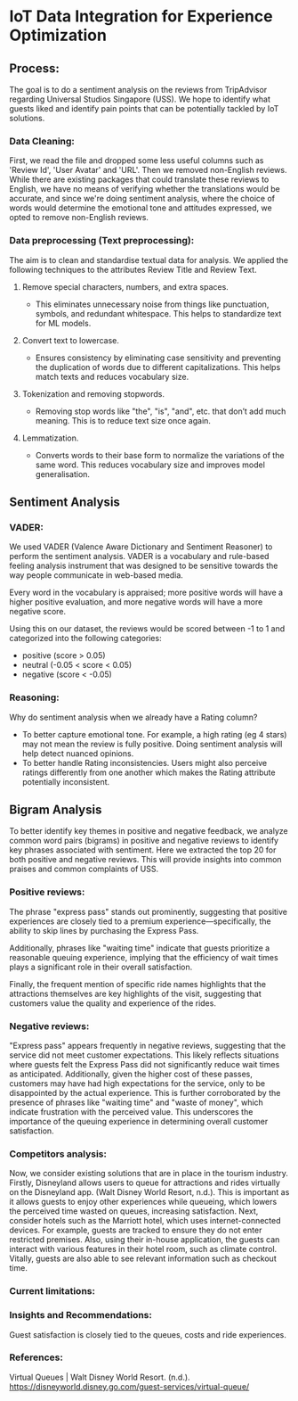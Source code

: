 # IoT Data Integration for Experience Optimization

## Process:

The goal is to do a sentiment analysis on the reviews from TripAdvisor regarding Universal Studios Singapore (USS). We hope to identify what guests liked and identify pain points that can be potentially tackled by IoT solutions.

### Data Cleaning:

First, we read the file and dropped some less useful columns such as 'Review Id', 'User Avatar' and 'URL'. Then we removed non-English reviews. While there are existing packages that could translate these reviews to English, we have no means of verifying whether the translations would be accurate, and since we're doing sentiment analysis, where the choice of words would determine the emotional tone and attitudes expressed, we opted to remove non-English reviews.

### Data preprocessing (Text preprocessing):

The aim is to clean and standardise textual data for analysis. We applied the following techniques to the attributes Review Title and Review Text.

1. Remove special characters, numbers, and extra spaces.
    - This eliminates unnecessary noise from things like punctuation, symbols, and redundant whitespace. This helps to standardize text for ML models.

2. Convert text to lowercase.
    - Ensures consistency by eliminating case sensitivity and preventing the duplication of words due to different capitalizations. This helps match texts and reduces vocabulary size.


3. Tokenization and removing stopwords.
    - Removing stop words like "the", "is", "and", etc. that don’t add much meaning. This is to reduce text size once again.

4. Lemmatization.
    - Converts words to their base form to normalize the variations of the same word. This reduces vocabulary size and improves model generalisation.
  

## Sentiment Analysis

### VADER: 
We used VADER (Valence Aware Dictionary and Sentiment Reasoner) to perform the sentiment analysis. VADER is a vocabulary and rule-based feeling analysis instrument that was designed to be sensitive towards the way people communicate in web-based media. 

Every word in the vocabulary is appraised; more positive words will have a higher positive evaluation, and more negative words will have a more negative score.

Using this on our dataset, the reviews would be scored between -1 to 1 and categorized into the following categories:
- positive (score > 0.05) 
- neutral (-0.05 < score < 0.05)
- negative (score < -0.05)

### Reasoning:
Why do sentiment analysis when we already have a Rating column?
- To better capture emotional tone. For example, a high rating (eg 4 stars) may not mean the review is fully positive. Doing sentiment analysis will help detect nuanced opinions.
- To better handle Rating inconsistencies. Users might also perceive ratings differently from one another which makes the Rating attribute potentially inconsistent.

## Bigram Analysis

To better identify key themes in positive and negative feedback, we analyze common word pairs (bigrams) in positive and negative reviews to identify key phrases associated with sentiment. Here we extracted the top 20 for both positive and negative reviews. This will provide insights into common praises and common complaints of USS.

### Positive reviews:

The phrase "express pass" stands out prominently, suggesting that positive experiences are closely tied to a premium experience—specifically, the ability to skip lines by purchasing the Express Pass.

Additionally, phrases like "waiting time" indicate that guests prioritize a reasonable queuing experience, implying that the efficiency of wait times plays a significant role in their overall satisfaction.

Finally, the frequent mention of specific ride names highlights that the attractions themselves are key highlights of the visit, suggesting that customers value the quality and experience of the rides.


### Negative reviews:

"Express pass" appears frequently in negative reviews, suggesting that the service did not meet customer expectations. This likely reflects situations where guests felt the Express Pass did not significantly reduce wait times as anticipated. Additionally, given the higher cost of these passes, customers may have had high expectations for the service, only to be disappointed by the actual experience. This is further corroborated by the presence of phrases like "waiting time" and "waste of money", which indicate frustration with the perceived value. This underscores the importance of the queuing experience in determining overall customer satisfaction.

### Competitors analysis:

Now, we consider existing solutions that are in place in the tourism industry. Firstly, Disneyland allows users to queue for attractions and rides virtually on the Disneyland app. (Walt Disney World Resort, n.d.). This is important as it allows guests to enjoy other experiences while queueing, which lowers the perceived time wasted on queues, increasing satisfaction. Next, consider hotels such as the Marriott hotel, which uses internet-connected devices. For example, guests are tracked to ensure they do not enter restricted premises. Also, using their in-house application, the guests can interact with various features in their hotel room, such as climate control. Vitally, guests are also able to see relevant information such as checkout time.

### Current limitations:



### Insights and Recommendations:

Guest satisfaction is closely tied to the queues, costs and ride experiences. 

### References:
Virtual Queues | Walt Disney World Resort. (n.d.). https://disneyworld.disney.go.com/guest-services/virtual-queue/
